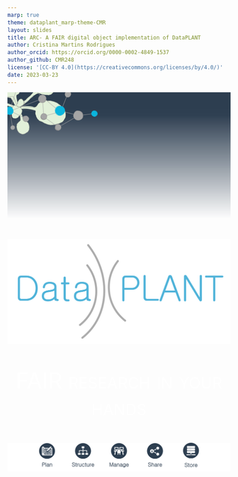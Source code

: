 ```yaml
---
marp: true
theme: dataplant_marp-theme-CMR
layout: slides
title: ARC- A FAIR digital object implementation of DataPLANT
author: Cristina Martins Rodrigues
author_orcid: https://orcid.org/0000-0002-4849-1537
author_github: CMR248
license: '[CC-BY 4.0](https://creativecommons.org/licenses/by/4.0/)'
date: 2023-03-23
---
```


![bg](../../img/DataPLANT-Background.png)

<br>

![w:500](../../img/_logos/DataPLANT/DataPLANT_logo_bg_transparent.svg) 

<p style=
"color:white; text-align:center;  font-variant: small-caps; font-size: 50px"
>FAIR research in your hands</p>

###
![](../../img/DataPLANT-Background-Pictograms.png)
